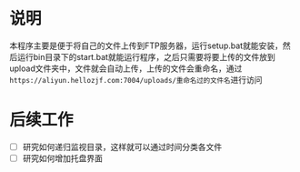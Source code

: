 # 说明

本程序主要是便于将自己的文件上传到FTP服务器，运行setup.bat就能安装，然后运行bin目录下的start.bat就能运行程序，之后只需要将要上传的文件放到upload文件夹中，文件就会自动上传，上传的文件会重命名，通过`https://aliyun.hellozjf.com:7004/uploads/重命名过的文件名`进行访问

# 后续工作

- [ ] 研究如何递归监视目录，这样就可以通过时间分类各文件
- [ ] 研究如何增加托盘界面